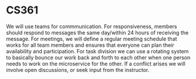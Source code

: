 # CS361
We will use teams for commmunication. For responsiveness, members should respond to messages the same day/within 24 hours of receiving the message. For meetings, we will define a regular meeting schedule that works for all team members and ensures that everyone can plan their availability and participation. For task division we can use a rotating system to basically bounce our work back and forth to each other when one person needs to work on the microservice for the other. If a conflict arises we will involve open discussions, or seek input from the instructor. 
